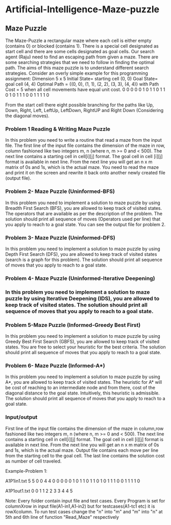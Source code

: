 # <h1>Artificial-Intelligence-Maze-puzzle</h1>



<h2>Maze Puzzle</h2>

The Maze-Puzzle a rectangular maze where each cell is either empty (contains 0) or blocked
(contains 1). There is a special cell designated as start cell and there are some cells designated as
goal cells. Our search agent (Raju) need to find an escaping path from given a maze. There are
some searching strategies that we need to follow in finding the optimal path. The aims of this maze
puzzle is to understand different search strategies. Consider an overly simple example for this
programming assignment:
Dimension 5 x 5
Initial State= starting cell (0, 0)
Goal State= goal cell (4, 4)
Optimal Path = {(0, 0), (1, 1), (2, 2), (3, 3), (4, 4)} with Path Cost = 5 when all cell movements
have equal unit cost.
0 0 0 0 0
1 0 1 1 0
1 1 0 1 0
1 1 1 0 0
1 1 1 1 0


From the start cell there eight possible branching for the paths like Up, Down, Right, Left,
LeftUp, LeftDown, RightUP and Right Down (Considering the diagonal moves).

<h3>Problem 1 Reading & Writing Maze Puzzle</h3>
In this problem you need to write a routine that read a maze from the input file. The first line of
the input file contains the dimension of the maze in row, column fashioned like two integers m, n
(where n, m >= 0 and < 500). The next line contains a starting cell in cell[i][j] format. The goal
cell in cell [i][j] format is available in next line. From the next line you will get an n x m matrix of
0s and 1s, which is the actual maze. You need to read the maze and print it on the screen and
rewrite it back onto another newly created file (output file).

<h3>Problem 2- Maze Puzzle (Uninformed-BFS)</h3>
In this problem you need to implement a solution to maze puzzle by using Breadth First Search
(BFS), you are allowed to keep track of visited states. The operators that are available as per the
description of the problem. The solution should print all sequence of moves (Operators used per
line) that you apply to reach to a goal state. You can see the output file for problem 2.

<h3>Problem 3- Maze Puzzle (Uninformed-DFS)</h3>
In this problem you need to implement a solution to maze puzzle by using Depth First Search
(DFS), you are allowed to keep track of visited states (search is a graph for this problem). The
solution should print all sequence of moves that you apply to reach to a goal state.

<h3>Problem 4- Maze Puzzle (Uninformed-Iterative Deepening)<h3>
In this problem you need to implement a solution to maze puzzle by using Iterative Deepening
(IDS), you are allowed to keep track of visited states. The solution should print all sequence of
moves that you apply to reach to a goal state.

<h3>Problem 5-Maze Puzzle (Informed-Greedy Best First)</h3>
In this problem you need to implement a solution to maze puzzle by using Greedy Best First Search
(GBFS), you are allowed to keep track of visited states. You are free to select your heuristic for
the best criteria. The solution should print all sequence of moves that you apply to reach to a goal
state.

<h3>Problem 6- Maze Puzzle (Informed-A*)</h3>
In this problem you need to implement a solution to maze puzzle by using A*, you are allowed
to keep track of visited states. The heuristic for A* will be cost of reaching to an intermediate
node and from there, cost of the diagonal distance to the goal state. Intuitively, this heuristic is
admissible. The solution should print all sequence of moves that you apply to reach to a goal
state.

<h3>Input/output</h3>
First line of the input file contains the dimension of the maze in column,row fashioned like two
integers m, n (where n, m >= 0 and < 500). The next line contains a starting cell in cell[i][j]
format. The goal cell in cell [i][j] format is available in next line. From the next line you will get
an n x m matrix of 0s and 1s, which is the actual maze.
Output file contains each move per line from the starting cell to the goal cell. The last line
contains the solution cost as number of cell traveled.

Example-Problem 1:

A1P1in1.txt
5 5
0 0
4 4
0 0 0 0 0
1 0 1 1 0
1 1 0 1 0
1 1 1 0 0
1 1 1 1 0

A1P1out1.txt
0 0
1 1
2 2
3 3
4 4
5

Note:
Every folder contain input file and test cases. Every Program is set for columnXrow in input file(A1-in1,A1-in2) but for testcases(A1-tc1 etc) it is rowXcolumn. To run test cases change the "n" into "m" and "m" into "n" at 5th and 6th line of function "Read_Maze" respectively
